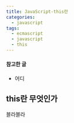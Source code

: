```yaml
---
title: JavaScript-this란
categories:
  - javascript
tags:
  - ecmascript
  - javascript
  - this
---
```


#### 참고한 글
- 어디

## this란 무엇인가
블라블라
